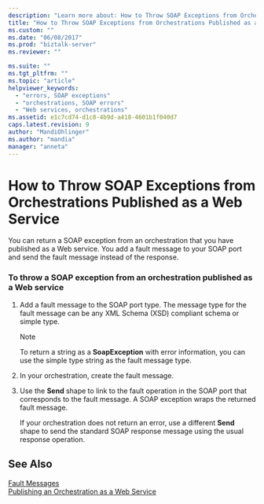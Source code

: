```yaml
---
description: "Learn more about: How to Throw SOAP Exceptions from Orchestrations Published as a Web Service"
title: "How to Throw SOAP Exceptions from Orchestrations Published as a Web Service | Microsoft Docs"
ms.custom: ""
ms.date: "06/08/2017"
ms.prod: "biztalk-server"
ms.reviewer: ""

ms.suite: ""
ms.tgt_pltfrm: ""
ms.topic: "article"
helpviewer_keywords: 
  - "errors, SOAP exceptions"
  - "orchestrations, SOAP errors"
  - "Web services, orchestrations"
ms.assetid: e1c7cd74-d1c8-4b9d-a418-4601b1f040d7
caps.latest.revision: 9
author: "MandiOhlinger"
ms.author: "mandia"
manager: "anneta"
---
```

# How to Throw SOAP Exceptions from Orchestrations Published as a Web Service
You can return a SOAP exception from an orchestration that you have published as a Web service. You add a fault message to your SOAP port and send the fault message instead of the response.  
  
### To throw a SOAP exception from an orchestration published as a Web service  
  
1. Add a fault message to the SOAP port type. The message type for the fault message can be any XML Schema (XSD) compliant schema or simple type.  
  
   > [!NOTE]
   >  To return a string as a **SoapException** with error information, you can use the simple type string as the fault message type.  
  
2. In your orchestration, create the fault message.  
  
3. Use the **Send** shape to link to the fault operation in the SOAP port that corresponds to the fault message. A SOAP exception wraps the returned fault message.  
  
   If your orchestration does not return an error, use a different **Send** shape to send the standard SOAP response message using the usual response operation.  
  
## See Also  
 [Fault Messages](../core/fault-messages.md)   
 [Publishing an Orchestration as a Web Service](../core/publishing-an-orchestration-as-a-web-service.md)
